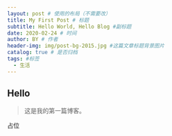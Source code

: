 ```yaml
---
layout: post # 使用的布局（不需要改）
title: My First Post # 标题
subtitle: Hello World, Hello Blog #副标题
date: 2020-02-24 # 时间
author: BY # 作者
header-img: img/post-bg-2015.jpg #这篇文章标题背景图片
catalog: true # 是否归档
tags: #标签
  - 生活
---
```


## Hello

> 这是我的第一篇博客。

占位
